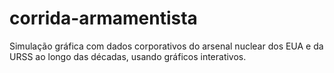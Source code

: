 # corrida-armamentista
Simulação gráfica com dados corporativos do arsenal nuclear dos EUA e da URSS ao longo das décadas, usando gráficos interativos.
